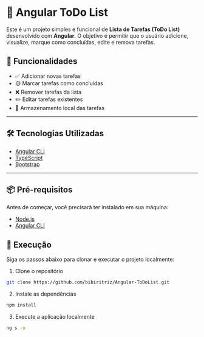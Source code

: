 # 📝 Angular ToDo List

Este é um projeto simples e funcional de **Lista de Tarefas (ToDo List)** desenvolvido com **Angular**. O objetivo é permitir que o usuário adicione, visualize, marque como concluídas, edite e remova tarefas.

## 🧠 Funcionalidades

- ✅ Adicionar novas tarefas
- 🟡 Marcar tarefas como concluídas
- ❌ Remover tarefas da lista
- ✏️ Editar tarefas existentes 
- 💾 Armazenamento local das tarefas

---

## 🛠️ Tecnologias Utilizadas

- [Angular CLI](https://angular.io/cli)
- [TypeScript](https://www.typescriptlang.org/)
- [Bootstrap](https://getbootstrap.com/)

---

## 📦 Pré-requisitos

Antes de começar, você precisará ter instalado em sua máquina:

- [Node.js](https://nodejs.org/)
- [Angular CLI](https://angular.io/cli)

## 🚧 Execução
Siga os passos abaixo para clonar e executar o projeto localmente:

1. Clone o repositório
```bash
git clone https://github.com/bibiritriz/Angular-ToDoList.git
```
2. Instale as dependências
```bash
npm install
```
3. Execute a aplicação localmente
```bash
ng s -o
```
